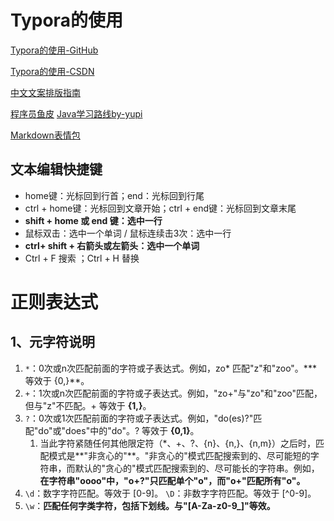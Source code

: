 #  Typora的使用

[Typora的使用-GitHub](https://github.com/younghz/Markdown)

[Typora的使用-CSDN](https://blog.csdn.net/weixin_39751195/article/details/109971095)

[中文文案排版指南](https://github.com/sparanoid/chinese-copywriting-guidelines/blob/master/README.zh-CN.md)

[程序员鱼皮](https://www.code-nav.cn/resources)     [Java学习路线by-yupi](https://doc.code-nav.cn/roadmap/java)

[Markdown表情包](https://www.webfx.com/tools/emoji-cheat-sheet/)

##  文本编辑快捷键

- home键：光标回到行首；end：光标回到行尾
- ctrl + home键：光标回到文章开始；ctrl + end键：光标回到文章末尾
- **shift + home 或 end 键：选中一行**
- 鼠标双击：选中一个单词 / 鼠标连续击3次：选中一行
- **ctrl+ shift + 右箭头或左箭头：选中一个单词**
- Ctrl + F 搜索 ；Ctrl + H 替换

#   正则表达式

##  1、元字符说明

1. `*`：0次或n次匹配前面的字符或子表达式。例如，zo* 匹配"z"和"zoo"。*** 等效于 {0,}**。
2. `+`：1次或n次匹配前面的字符或子表达式。例如，"zo+"与"zo"和"zoo"匹配，但与"z"不匹配。+ 等效于 **{1,}**。
3. `?`：0次或1次匹配前面的字符或子表达式。例如，"do(es)?"匹配"do"或"does"中的"do"。? 等效于 **{0,1}**。
   1. 当此字符紧随任何其他限定符（*、+、?、{n}、{n,}、{n,m}）之后时，匹配模式是**"非贪心的"**。"非贪心的"模式匹配搜索到的、尽可能短的字符串，而默认的"贪心的"模式匹配搜索到的、尽可能长的字符串。例如，**在字符串"oooo"中，"o+?"只匹配单个"o"，而"o+"匹配所有"o"。**
4. `\d`：数字字符匹配。等效于 [0-9]。  `\D`：非数字字符匹配。等效于 [\^0-9]。
5. `\w`：**匹配任何字类字符，包括下划线。与"[A-Za-z0-9_]"等效。**

